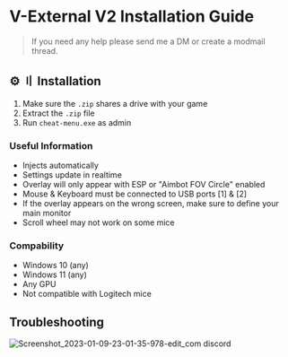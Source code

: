 # V-External V2 Installation Guide
> If you need any help please send me a DM or create a modmail thread.

## <a id="installation"></a>⚙️ 〢 Installation

1. Make sure the `.zip` shares a drive with your game
2. Extract the `.zip` file
3. Run `cheat-menu.exe` as admin

### Useful Information

- Injects automatically
- Settings update in realtime
- Overlay will only appear with ESP or "Aimbot FOV Circle" enabled
- Mouse & Keyboard must be connected to USB ports [1] & [2]
- If the overlay appears on the wrong screen, make sure to define your main monitor
- Scroll wheel may not work on some mice

### Compability

- Windows 10 (any)
- Windows 11 (any)
- Any GPU
- Not compatible with Logitech mice

## Troubleshooting 
![Screenshot_2023-01-09-23-01-35-978-edit_com discord](https://user-images.githubusercontent.com/114696314/213312048-b5ed6a43-0d60-4c3c-9f06-0b99a699fe80.jpg)
